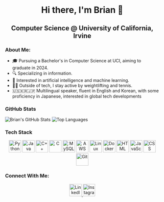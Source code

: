 <h1 align="center">Hi there, I'm Brian 👋</h1>

<h2 align="center">Computer Science @ University of California, Irvine</h2>

### About Me:
- 🎓 Pursuing a Bachelor's in Computer Science at UCI, aiming to graduate in 2024.
- 🔍 Specializing in information.
- 🧠 Interested in artificial intelligence and machine learning.
- 🏋️‍♂️ Outside of tech, I stay active by weightlifting and tennis.
- 🇺🇸🇰🇷🇯🇵 Multilingual speaker, fluent in English and Korean, with some proficiency in Japanese, interested in global tech developments

### GitHub Stats
![Brian's GitHub Stats](https://github-readme-stats.vercel.app/api?username=dhkam1102&show_icons=true&theme=radical)
![Top Languages](https://github-readme-stats.vercel.app/api/top-langs/?username=dhkam1102&layout=compact&theme=radical)

### Tech Stack
<p align="center">
    <img src="https://www.vectorlogo.zone/logos/python/python-icon.svg" alt="Python" width="40" height="40"/>
    <img src="https://www.vectorlogo.zone/logos/java/java-icon.svg" alt="Java" width="40" height="40"/>
    <img src="https://cdn.worldvectorlogo.com/logos/c.svg" alt="C++" width="40" height="40"/>
    <img src="https://cdn.worldvectorlogo.com/logos/c-1.svg" alt="C" width="40" height="40"/>
    <img src="https://www.vectorlogo.zone/logos/mysql/mysql-icon.svg" alt="MySQL" width="40" height="40"/>
    <img src="https://cdn.worldvectorlogo.com/logos/aws-2.svg" alt="AWS" width="40" height="40"/>
    <img src="https://www.vectorlogo.zone/logos/linux/linux-icon.svg" alt="Linux" width="40" height="40"/>
    <img src="https://www.vectorlogo.zone/logos/docker/docker-icon.svg" alt="Docker" width="40" height="40"/>
    <img src="https://www.vectorlogo.zone/logos/w3_html5/w3_html5-icon.svg" alt="HTML" width="40" height="40"/>
    <img src="https://cdn.worldvectorlogo.com/logos/javascript-1.svg" alt="JavaScript" width="40" height="40"/>
    <img src="https://cdn.worldvectorlogo.com/logos/css-3.svg" alt="CSS" width="40" height="40"/>
    <img src="https://www.vectorlogo.zone/logos/git-scm/git-scm-icon.svg" alt="Git" width="40" height="40"/>
</p>

### Connect With Me:
<p align="center">
  <a href="https://www.linkedin.com/in/dhkam1102">
    <img src="https://cdn.worldvectorlogo.com/logos/linkedin-icon-2.svg" alt="LinkedIn" width="40" height="40"/>
  </a>
  <a href="https://www.instagram.com/dhkam1102">
    <img src="https://upload.wikimedia.org/wikipedia/commons/a/a5/Instagram_icon.png" alt="Instagram" width="40" height="40"/>
  </a>
</p>
